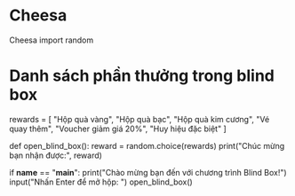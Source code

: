 # Cheesa
Cheesa
import random

# Danh sách phần thưởng trong blind box
rewards = [
    "Hộp quà vàng",
    "Hộp quà bạc",
    "Hộp quà kim cương",
    "Vé quay thêm",
    "Voucher giảm giá 20%",
    "Huy hiệu đặc biệt"
]

def open_blind_box():
    reward = random.choice(rewards)
    print("Chúc mừng bạn nhận được:", reward)

if __name__ == "__main__":
    print("Chào mừng bạn đến với chương trình Blind Box!")
    input("Nhấn Enter để mở hộp: ")
    open_blind_box()
